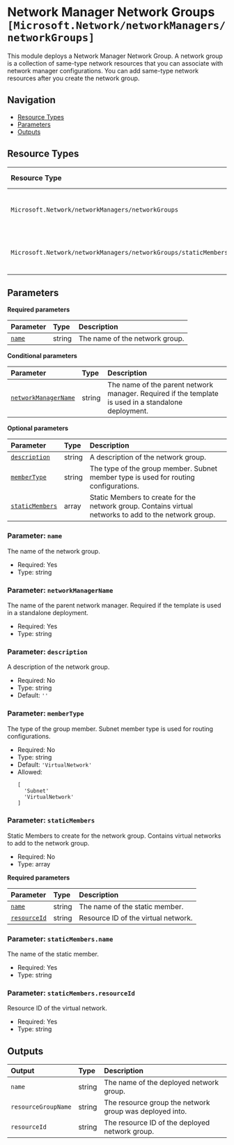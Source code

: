 # Network Manager Network Groups `[Microsoft.Network/networkManagers/networkGroups]`

This module deploys a Network Manager Network Group.
A network group is a collection of same-type network resources that you can associate with network manager configurations. You can add same-type network resources after you create the network group.

## Navigation

- [Resource Types](#Resource-Types)
- [Parameters](#Parameters)
- [Outputs](#Outputs)

## Resource Types

| Resource Type | API Version | References |
| :-- | :-- | :-- |
| `Microsoft.Network/networkManagers/networkGroups` | 2024-05-01 | <ul style="padding-left: 0px;"><li>[AzAdvertizer](https://www.azadvertizer.net/azresourcetypes/microsoft.network_networkmanagers_networkgroups.html)</li><li>[Template reference](https://learn.microsoft.com/en-us/azure/templates/Microsoft.Network/2024-05-01/networkManagers/networkGroups)</li></ul> |
| `Microsoft.Network/networkManagers/networkGroups/staticMembers` | 2024-05-01 | <ul style="padding-left: 0px;"><li>[AzAdvertizer](https://www.azadvertizer.net/azresourcetypes/microsoft.network_networkmanagers_networkgroups_staticmembers.html)</li><li>[Template reference](https://learn.microsoft.com/en-us/azure/templates/Microsoft.Network/2024-05-01/networkManagers/networkGroups/staticMembers)</li></ul> |

## Parameters

**Required parameters**

| Parameter | Type | Description |
| :-- | :-- | :-- |
| [`name`](#parameter-name) | string | The name of the network group. |

**Conditional parameters**

| Parameter | Type | Description |
| :-- | :-- | :-- |
| [`networkManagerName`](#parameter-networkmanagername) | string | The name of the parent network manager. Required if the template is used in a standalone deployment. |

**Optional parameters**

| Parameter | Type | Description |
| :-- | :-- | :-- |
| [`description`](#parameter-description) | string | A description of the network group. |
| [`memberType`](#parameter-membertype) | string | The type of the group member. Subnet member type is used for routing configurations. |
| [`staticMembers`](#parameter-staticmembers) | array | Static Members to create for the network group. Contains virtual networks to add to the network group. |

### Parameter: `name`

The name of the network group.

- Required: Yes
- Type: string

### Parameter: `networkManagerName`

The name of the parent network manager. Required if the template is used in a standalone deployment.

- Required: Yes
- Type: string

### Parameter: `description`

A description of the network group.

- Required: No
- Type: string
- Default: `''`

### Parameter: `memberType`

The type of the group member. Subnet member type is used for routing configurations.

- Required: No
- Type: string
- Default: `'VirtualNetwork'`
- Allowed:
  ```Bicep
  [
    'Subnet'
    'VirtualNetwork'
  ]
  ```

### Parameter: `staticMembers`

Static Members to create for the network group. Contains virtual networks to add to the network group.

- Required: No
- Type: array

**Required parameters**

| Parameter | Type | Description |
| :-- | :-- | :-- |
| [`name`](#parameter-staticmembersname) | string | The name of the static member. |
| [`resourceId`](#parameter-staticmembersresourceid) | string | Resource ID of the virtual network. |

### Parameter: `staticMembers.name`

The name of the static member.

- Required: Yes
- Type: string

### Parameter: `staticMembers.resourceId`

Resource ID of the virtual network.

- Required: Yes
- Type: string

## Outputs

| Output | Type | Description |
| :-- | :-- | :-- |
| `name` | string | The name of the deployed network group. |
| `resourceGroupName` | string | The resource group the network group was deployed into. |
| `resourceId` | string | The resource ID of the deployed network group. |
